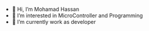 - 👋 Hi, I’m Mohamad Hassan
- 👀 I’m interested in MicroController and Programming
- 🌱 I’m currently work as developer


<!---
mhdeveloper/mhdeveloper is a ✨ special ✨ repository because its `README.md` (this file) appears on your GitHub profile.
You can click the Preview link to take a look at your changes.
--->
